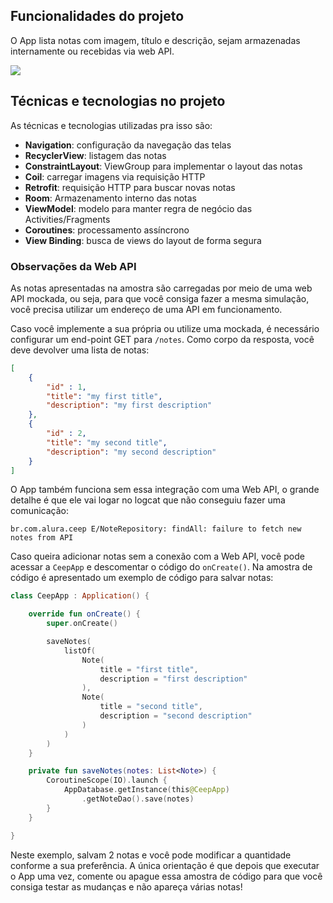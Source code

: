## Funcionalidades do projeto

O App lista notas com imagem, título e descrição, sejam armazenadas internamente ou recebidas via web API.

![](img/amostra.gif)

## Técnicas e tecnologias no projeto

As técnicas e tecnologias utilizadas pra isso são:

- **Navigation**: configuração da navegação das telas
- **RecyclerView**: listagem das notas
- **ConstraintLayout**: ViewGroup para implementar o layout das notas
- **Coil**: carregar imagens via requisição HTTP
- **Retrofit**: requisição HTTP para buscar novas notas
- **Room**: Armazenamento interno das notas
- **ViewModel**: modelo para manter regra de negócio das Activities/Fragments
- **Coroutines**: processamento assíncrono
- **View Binding**: busca de views do layout de forma segura

### Observações da Web API

As notas apresentadas na amostra são carregadas por meio de uma web API mockada, ou seja, para que você consiga fazer a mesma simulação, você precisa utilizar um endereço de uma API em funcionamento. 

Caso você implemente a sua própria ou utilize uma mockada, é necessário configurar um end-point GET para `/notes`. Como corpo da resposta, você deve devolver uma lista de notas:

```json
[
    {
        "id" : 1,
        "title": "my first title",
        "description": "my first description"
    },
    {
        "id" : 2,
        "title": "my second title",
        "description": "my second description"
    }
]
```

O App também funciona sem essa integração com uma Web API, o grande detalhe é que ele vai logar no logcat que não conseguiu fazer uma comunicação:

```
br.com.alura.ceep E/NoteRepository: findAll: failure to fetch new notes from API
```

Caso queira adicionar notas sem a conexão com a Web API, você pode acessar a `CeepApp` e descomentar o código do `onCreate()`. Na amostra de código é apresentado um exemplo de código para salvar notas:

```kotlin
class CeepApp : Application() {

    override fun onCreate() {
        super.onCreate()

        saveNotes(
            listOf(
                Note(
                    title = "first title",
                    description = "first description"
                ),
                Note(
                    title = "second title",
                    description = "second description"
                )
            )
        )
    }

    private fun saveNotes(notes: List<Note>) {
        CoroutineScope(IO).launch {
            AppDatabase.getInstance(this@CeepApp)
                .getNoteDao().save(notes)
        }
    }

}
```

Neste exemplo, salvam 2 notas e você pode modificar a quantidade conforme a sua preferência. A única orientação é que depois que executar o App uma vez, comente ou apague essa amostra de código para que você consiga testar as mudanças e não apareça várias notas!
